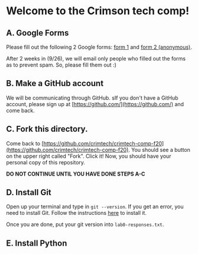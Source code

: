 # Welcome to the Crimson tech comp!

## A. Google Forms
Please fill out the following 2 Google forms: [form 1](https://forms.gle/z3Q3Bt898A6te6Aj8) and [form 2 (anonymous)](https://forms.gle/V7ixzCZssrTvPVu99).

After 2 weeks in (9/26), we will email only people who filled out the forms as to prevent spam. So, please fill them out :)

## B. Make a GitHub account
We will be communicating through GitHub. sIf you don't have a GitHub account, please sign up at [https://github.com/](https://github.com/) and come back.

## C. Fork this directory.
Come back to [https://github.com/crimtech/crimtech-comp-f20](https://github.com/crimtech/crimtech-comp-f20). You should see a button on the upper right called "Fork". Click it! Now, you should have your personal copy of this repository.

**DO NOT CONTINUE UNTIL YOU HAVE DONE STEPS A-C**

## D. Install Git
Open up your terminal and type in `git --version`. If you get an error, you need to install Git. Follow the instructions [here](https://git-scm.com/book/en/v2/Getting-Started-Installing-Git) to install it.

Once you are done, put your git version into `lab0-responses.txt`.

## E. Install Python
